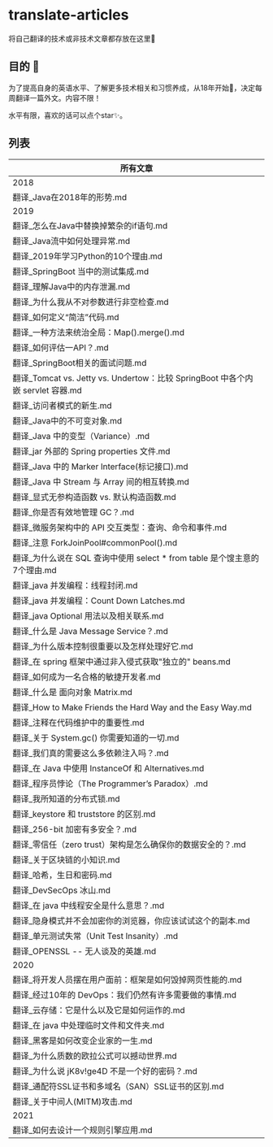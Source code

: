 # translate-articles

将自己翻译的技术或非技术文章都存放在这里📝

## 目的 🔨

为了提高自身的英语水平、了解更多技术相关和习惯养成，从18年开始👀，决定每周翻译一篇外文。内容不限！

水平有限，喜欢的话可以点个star✨。

## 列表

| 所有文章 |
| ------------------------------------------------------------ |
| 2018 |
| 翻译_Java在2018年的形势.md                                   |
| 2019 |
| 翻译_怎么在Java中替换掉繁杂的if语句.md                       |
| 翻译_Java流中如何处理异常.md                                 |
| 翻译_2019年学习Python的10个理由.md                           |
| 翻译_SpringBoot 当中的测试集成.md                            |
| 翻译_理解Java中的内存泄漏.md                                 |
| 翻译_为什么我从不对参数进行非空检查.md                       |
| 翻译_如何定义“简洁”代码.md                                   |
| 翻译_一种方法来统治全局：Map().merge().md                    |
| 翻译_如何评估一API？.md                                      |
| 翻译_SpringBoot相关的面试问题.md                             |
| 翻译_Tomcat vs. Jetty vs.  Undertow：比较 SpringBoot 中各个内嵌 servlet 容器.md |
| 翻译_访问者模式的新生.md                                     |
| 翻译_Java中的不可变对象.md                                   |
| 翻译_Java 中的变型（Variance）.md                            |
| 翻译_jar 外部的 Spring properties  文件.md                   |
| 翻译_Java 中的 Marker  Interface(标记接口).md                |
| 翻译_Java 中 Stream 与 Array  间的相互转换.md                |
| 翻译_显式无参构造函数 vs. 默认构造函数.md                    |
| 翻译_你是否有效地管理 GC？.md                                |
| 翻译_微服务架构中的 API  交互类型：查询、命令和事件.md       |
| 翻译_注意  ForkJoinPool#commonPool().md                      |
| 翻译_为什么说在 SQL 查询中使用 select *  from table 是个馊主意的7个理由.md |
| 翻译_java 并发编程：线程封闭.md                              |
| 翻译_java 并发编程：Count Down  Latches.md                   |
| 翻译_java Optional 用法以及相关联系.md                       |
| 翻译_什么是 Java Message  Service？.md                       |
| 翻译_为什么版本控制很重要以及怎样处理好它.md                 |
| 翻译_在 spring  框架中通过非入侵式获取"独立的" beans.md      |
| 翻译_如何成为一名合格的敏捷开发者.md                         |
| 翻译_什么是 面向对象 Matrix.md                               |
| 翻译_How to Make Friends the  Hard Way and the Easy Way.md   |
| 翻译_注释在代码维护中的重要性.md                             |
| 翻译_关于 System.gc() 你需要知道的一切.md                    |
| 翻译_我们真的需要这么多依赖注入吗？.md                       |
| 翻译_在 Java 中使用 InstanceOf 和  Alternatives.md           |
| 翻译_程序员悖论（The Programmer’s  Paradox）.md              |
| 翻译_我所知道的分布式锁.md                                   |
| 翻译_keystore 和 truststore  的区别.md                       |
| 翻译_256-bit 加密有多安全？.md                               |
| 翻译_零信任（zero  trust）架构是怎么确保你的数据安全的？.md  |
| 翻译_关于区块链的小知识.md                                   |
| 翻译_哈希，生日和密码.md                                     |
| 翻译_DevSecOps 冰山.md                                       |
| 翻译_在 java 中线程安全是什么意思？.md                       |
| 翻译_隐身模式并不会加密你的浏览器，你应该试试这个的副本.md   |
| 翻译_单元测试失常（Unit Test  Insanity）.md                  |
| 翻译_OPENSSL -- 无人谈及的英雄.md                            |
| 2020  |
| 翻译_将开发人员摆在用户面前：框架是如何毁掉网页性能的.md     |
| 翻译_经过10年的  DevOps：我们仍然有许多需要做的事情.md       |
| 翻译_云存储：它是什么以及它是如何运作的.md                   |
| 翻译_在 java 中处理临时文件和文件夹.md                       |
| 翻译_黑客是如何改变企业家的一生.md                           |
| 翻译_为什么质数的欧拉公式可以撼动世界.md                     |
| 翻译_为什么说 jK8v!ge4D 不是一个好的密码？.md                |
| 翻译_通配符SSL证书和多域名（SAN）SSL证书的区别.md            |
| 翻译_关于中间人(MITM)攻击.md                                 |
| 2021 | 
| 翻译_如何去设计一个规则引擎应用.md |
